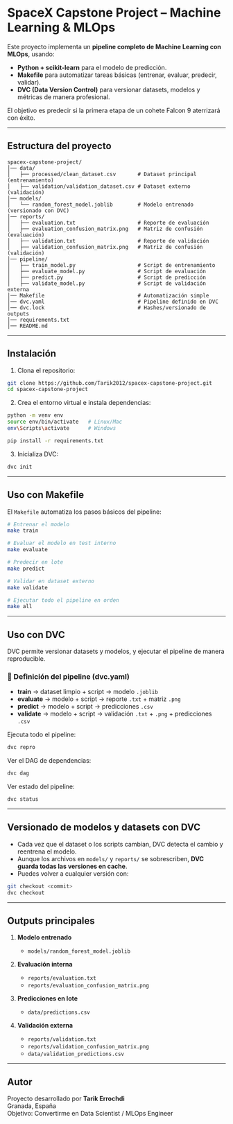 # SpaceX Capstone Project – Machine Learning & MLOps

Este proyecto implementa un **pipeline completo de Machine Learning con MLOps**, usando:

- **Python + scikit-learn** para el modelo de predicción.
- **Makefile** para automatizar tareas básicas (entrenar, evaluar, predecir, validar).
- **DVC (Data Version Control)** para versionar datasets, modelos y métricas de manera profesional.

El objetivo es predecir si la primera etapa de un cohete Falcon 9 aterrizará con éxito.

---

## Estructura del proyecto

```
spacex-capstone-project/
│── data/
│   ├── processed/clean_dataset.csv       # Dataset principal (entrenamiento)
│   ├── validation/validation_dataset.csv # Dataset externo (validación)
│── models/
│   └── random_forest_model.joblib        # Modelo entrenado (versionado con DVC)
│── reports/
│   ├── evaluation.txt                    # Reporte de evaluación
│   ├── evaluation_confusion_matrix.png   # Matriz de confusión (evaluación)
│   ├── validation.txt                    # Reporte de validación
│   ├── validation_confusion_matrix.png   # Matriz de confusión (validación)
│── pipeline/
│   ├── train_model.py                    # Script de entrenamiento
│   ├── evaluate_model.py                 # Script de evaluación
│   ├── predict.py                        # Script de predicción
│   ├── validate_model.py                 # Script de validación externa
│── Makefile                              # Automatización simple
│── dvc.yaml                              # Pipeline definido en DVC
│── dvc.lock                              # Hashes/versionado de outputs
│── requirements.txt
│── README.md
```

---

## Instalación

1. Clona el repositorio:

```bash
git clone https://github.com/Tarik2012/spacex-capstone-project.git
cd spacex-capstone-project
```

2. Crea el entorno virtual e instala dependencias:

```bash
python -m venv env
source env/bin/activate   # Linux/Mac
env\Scripts\activate      # Windows

pip install -r requirements.txt
```

3. Inicializa DVC:

```bash
dvc init
```

---

## Uso con **Makefile**

El `Makefile` automatiza los pasos básicos del pipeline:

```bash
# Entrenar el modelo
make train

# Evaluar el modelo en test interno
make evaluate

# Predecir en lote
make predict

# Validar en dataset externo
make validate

# Ejecutar todo el pipeline en orden
make all
```

---

## Uso con **DVC**

DVC permite versionar datasets y modelos, y ejecutar el pipeline de manera reproducible.

### 📌 Definición del pipeline (dvc.yaml)

- **train** → dataset limpio + script → modelo `.joblib`
- **evaluate** → modelo + script → reporte `.txt` + matriz `.png`
- **predict** → modelo + script → predicciones `.csv`
- **validate** → modelo + script → validación `.txt` + `.png` + predicciones `.csv`

Ejecuta todo el pipeline:

```bash
dvc repro
```

Ver el DAG de dependencias:

```bash
dvc dag
```

Ver estado del pipeline:

```bash
dvc status
```

---

## Versionado de modelos y datasets con DVC

- Cada vez que el dataset o los scripts cambian, DVC detecta el cambio y reentrena el modelo.
- Aunque los archivos en `models/` y `reports/` se sobrescriben, **DVC guarda todas las versiones en cache**.
- Puedes volver a cualquier versión con:

```bash
git checkout <commit>
dvc checkout
```

---

## Outputs principales

1. **Modelo entrenado**

   - `models/random_forest_model.joblib`

2. **Evaluación interna**

   - `reports/evaluation.txt`
   - `reports/evaluation_confusion_matrix.png`

3. **Predicciones en lote**

   - `data/predictions.csv`

4. **Validación externa**
   - `reports/validation.txt`
   - `reports/validation_confusion_matrix.png`
   - `data/validation_predictions.csv`

---

## Autor

Proyecto desarrollado por **Tarik Errochdi**  
 Granada, España  
 Objetivo: Convertirme en Data Scientist / MLOps Engineer
